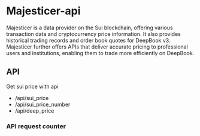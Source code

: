 # Majesticer-api

Majesticer is a data provider on the Sui blockchain, offering various transaction data and cryptocurrency price information. It also provides historical trading records and order book quotes for DeepBook v3. Majesticer further offers APIs that deliver accurate pricing to professional users and institutions, enabling them to trade more efficiently on DeepBook.


## API
Get sui price with api
- /api/sui_price
- /api/sui_price_number
- /api/deep_price

### API request counter
